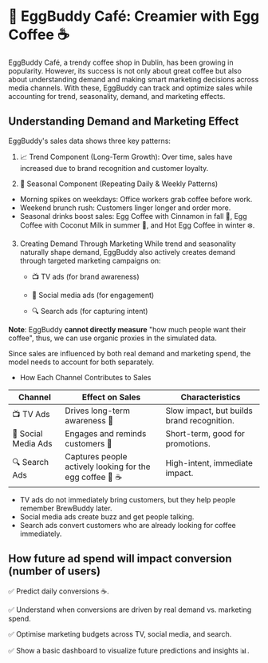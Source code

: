 🥚 EggBuddy Café: Creamier with Egg Coffee ☕
========================
EggBuddy Café, a trendy coffee shop in Dublin, has been growing in popularity. However, its success is not only about great coffee but also about understanding demand and making smart marketing decisions across media channels. With these, EggBuddy can track and optimize sales while accounting for trend, seasonality, demand, and marketing effects.

## Understanding Demand and Marketing Effect
EggBuddy's sales data shows three key patterns:

1. 📈 Trend Component (Long-Term Growth): Over time, sales have increased due to brand recognition and customer loyalty.

2. 🔄 Seasonal Component (Repeating Daily & Weekly Patterns)

* Morning spikes on weekdays: Office workers grab coffee before work.
* Weekend brunch rush: Customers linger longer and order more.
* Seasonal drinks boost sales: Egg Coffee with Cinnamon in fall 🍁, Egg Coffee with Coconut Milk in summer 🥥, and Hot Egg Coffee in winter ❄️.

3. Creating Demand Through Marketing
While trend and seasonality naturally shape demand, EggBuddy also actively creates demand through targeted marketing campaigns on:

    * 📺 TV ads (for brand awareness)

    * 📲 Social media ads (for engagement)

    * 🔍 Search ads (for capturing intent)

**Note**: EggBuddy **cannot directly measure** "how much people want their coffee", thus, we can use organic proxies in the simulated data.

Since sales are influenced by both real demand and marketing spend, the model needs to account for both separately.

* How Each Channel Contributes to Sales

| Channel               | Effect on Sales                         | Characteristics                          |
|-----------------------|--------------------------------------|------------------------------------------|
| 📺 TV Ads            | Drives long-term awareness 📢       | Slow impact, but builds brand recognition. |
| 📲 Social Media Ads  | Engages and reminds customers 💬   | Short-term, good for promotions.         |
| 🔍 Search Ads       | Captures people actively looking for the egg coffee 🥚 ☕ | High-intent, immediate impact. |


* TV ads do not immediately bring customers, but they help people remember BrewBuddy later.
* Social media ads create buzz and get people talking.
* Search ads convert customers who are already looking for coffee immediately.

## How future ad spend will impact conversion (number of users)
✅ Predict daily conversions ☕.

✅ Understand when conversions are driven by real demand vs. marketing spend.

✅ Optimise marketing budgets across TV, social media, and search.

✅ Show a basic dashboard to visualize future predictions and insights 📊.

